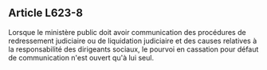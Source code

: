 Article L623-8
----
Lorsque le ministère public doit avoir communication des procédures de
redressement judiciaire ou de liquidation judiciaire et des causes relatives à
la responsabilité des dirigeants sociaux, le pourvoi en cassation pour défaut de
communication n'est ouvert qu'à lui seul.
